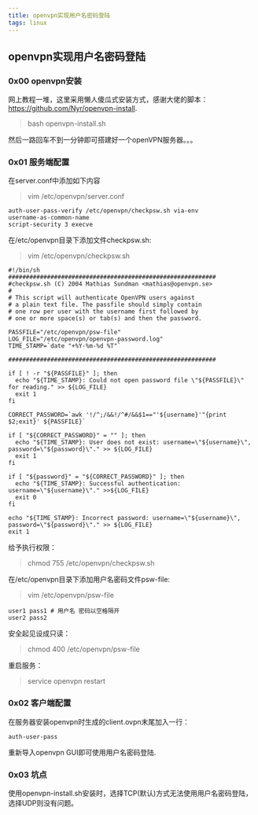 ```yaml
---
title: openvpn实现用户名密码登陆
tags: linux
---
```

## openvpn实现用户名密码登陆

### 0x00 openvpn安装

网上教程一堆，这里采用懒人傻瓜式安装方式，感谢大佬的脚本：https://github.com/Nyr/openvpn-install.

> bash openvpn-install.sh

然后一路回车不到一分钟即可搭建好一个openVPN服务器。。。

### 0x01 服务端配置

在server.conf中添加如下内容

> vim /etc/openvpn/server.conf

```shell
auth-user-pass-verify /etc/openvpn/checkpsw.sh via-env
username-as-common-name
script-security 3 execve
```

在/etc/openvpn目录下添加文件checkpsw.sh:

> vim /etc/openvpn/checkpsw.sh

```shell
#!/bin/sh
###########################################################
#checkpsw.sh (C) 2004 Mathias Sundman <mathias@openvpn.se>
#
# This script will authenticate OpenVPN users against
# a plain text file. The passfile should simply contain
# one row per user with the username first followed by
# one or more space(s) or tab(s) and then the password.

PASSFILE="/etc/openvpn/psw-file"
LOG_FILE="/etc/openvpn/openvpn-password.log"
TIME_STAMP=`date "+%Y-%m-%d %T"`

###########################################################

if [ ! -r "${PASSFILE}" ]; then
  echo "${TIME_STAMP}: Could not open password file \"${PASSFILE}\" for reading." >> ${LOG_FILE}
  exit 1
fi

CORRECT_PASSWORD=`awk '!/^;/&&!/^#/&&$1=="'${username}'"{print $2;exit}' ${PASSFILE}`

if [ "${CORRECT_PASSWORD}" = "" ]; then
  echo "${TIME_STAMP}: User does not exist: username=\"${username}\", password=\"${password}\"." >> ${LOG_FILE}
  exit 1
fi

if [ "${password}" = "${CORRECT_PASSWORD}" ]; then
  echo "${TIME_STAMP}: Successful authentication: username=\"${username}\"." >>${LOG_FILE}
  exit 0
fi

echo "${TIME_STAMP}: Incorrect password: username=\"${username}\", password=\"${password}\"." >> ${LOG_FILE}
exit 1
```

给予执行权限：

> chmod 755 /etc/openvpn/checkpsw.sh

在/etc/openvpn目录下添加用户名密码文件psw-file:

> vim /etc/openvpn/psw-file

```shell
user1 pass1 # 用户名 密码以空格隔开
user2 pass2
```

安全起见设成只读：

> chmod 400 /etc/openvpn/psw-file   

重启服务：

> service openvpn restart

### 0x02 客户端配置

在服务器安装openvpn时生成的client.ovpn末尾加入一行：

```
auth-user-pass
```

重新导入openvpn GUI即可使用用户名密码登陆.

### 0x03 坑点

使用openvpn-install.sh安装时，选择TCP(默认)方式无法使用用户名密码登陆，选择UDP则没有问题。